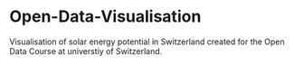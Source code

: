 # Open-Data-Visualisation
Visualisation of solar energy potential in Switzerland created for the Open Data Course at universtiy of Switzerland.
